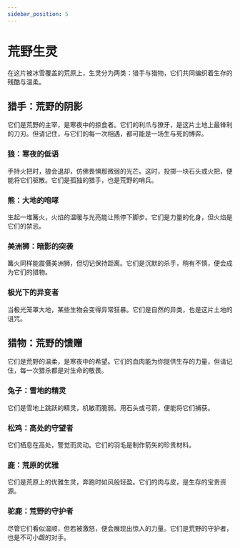 ```yaml
---
sidebar_position: 5
---
```

# 荒野生灵

在这片被冰雪覆盖的荒原上，生灵分为两类：猎手与猎物，它们共同编织着生存的残酷与温柔。

## 猎手：荒野的阴影

它们是荒野的主宰，是寒夜中的掠食者。它们的利爪与獠牙，是这片土地上最锋利的刀刃。但请记住，与它们的每一次相遇，都可能是一场生与死的博弈。

### 狼：寒夜的低语
手持火把时，狼会退却，仿佛畏惧那微弱的光芒。这时，投掷一块石头或火把，便能将它们驱散。它们是孤独的猎手，也是荒野的哨兵。

### 熊：大地的咆哮
生起一堆篝火，火焰的温暖与光亮能让熊停下脚步。它们是力量的化身，但火焰是它们的禁忌。

### 美洲狮：暗影的突袭
篝火同样能震慑美洲狮，但切记保持距离。它们是沉默的杀手，稍有不慎，便会成为它们的猎物。

### 极光下的异变者
当极光笼罩大地，某些生物会变得异常狂暴。它们是自然的异类，也是这片土地的诅咒。

## 猎物：荒野的馈赠
它们是荒野的温柔，是寒夜中的希望。它们的血肉能为你提供生存的力量，但请记住，每一次猎杀都是对生命的敬畏。

### 兔子：雪地的精灵
它们是雪地上跳跃的精灵，机敏而脆弱。用石头或弓箭，便能将它们捕获。

### 松鸡：高处的守望者
它们栖息在高处，警觉而灵动。它们的羽毛是制作箭矢的珍贵材料。

### 鹿：荒原的优雅
它们是荒原上的优雅生灵，奔跑时如风般轻盈。它们的肉与皮，是生存的宝贵资源。

### 驼鹿：荒野的守护者
尽管它们看似温顺，但若被激怒，便会展现出惊人的力量。它们是荒野的守护者，也是不可小觑的对手。